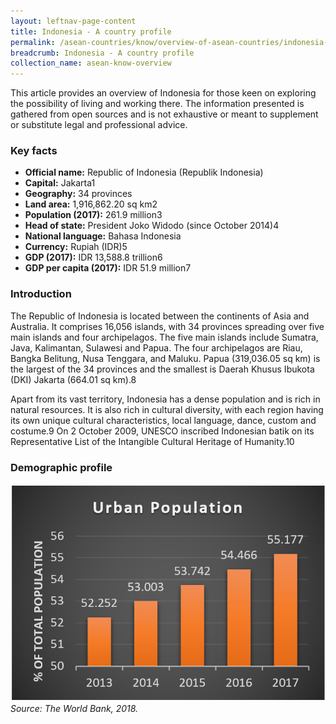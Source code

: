 ```yaml
---
layout: leftnav-page-content
title: Indonesia - A country profile
permalink: /asean-countries/know/overview-of-asean-countries/indonesia-a-country-profile/
breadcrumb: Indonesia - A country profile
collection_name: asean-know-overview
---
```


This article provides an overview of Indonesia for those keen on exploring the possibility of living and working there. The information presented is gathered from open sources and is not exhaustive or meant to supplement or substitute legal and professional advice.

### **Key facts**

- **Official name:** Republic of Indonesia (Republik Indonesia)
- **Capital:** Jakarta1
- **Geography:** 34 provinces
- **Land area:** 1,916,862.20 sq km2
- **Population (2017):** 261.9 million3
- **Head of state:** President Joko Widodo (since October 2014)4
- **National language:** Bahasa Indonesia
- **Currency:** Rupiah (IDR)5
- **GDP (2017):** IDR 13,588.8 trillion6
- **GDP per capita (2017):** IDR 51.9 million7

### **Introduction**

The Republic of Indonesia is located between the continents of Asia and Australia. It comprises 16,056 islands, with 34 provinces spreading over five main islands and four archipelagos. The five main islands include Sumatra, Java, Kalimantan, Sulawesi and Papua. The four archipelagos are Riau, Bangka Belitung, Nusa Tenggara, and Maluku. Papua (319,036.05 sq km) is the largest of the 34 provinces and the smallest is Daerah Khusus Ibukota (DKI) Jakarta (664.01 sq km).8

Apart from its vast territory, Indonesia has a dense population and is rich in natural resources. It is also rich in cultural diversity, with each region having its own unique cultural characteristics, local language, dance, custom and costume.9 On 2 October 2009, UNESCO inscribed Indonesian batik on its Representative List of the Intangible Cultural Heritage of Humanity.10

### **Demographic profile**

![Indonesia Demographic Profile](/images/asean-countries/Indonesia-chart-1.png)
*Source: The World Bank, 2018.*